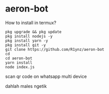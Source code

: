 # aeron-bot
How to install in termux?

```
pkg upgrade && pkg update
pkg install nodejs -y
pkg install yarn -y
pkg install git -y
git clone https://github.com/R1ynz/aeron-bot
cd
cd aeron-bot
yarn install
node index.js
```

scan qr code on whatsapp multi device


dahlah males ngetik


